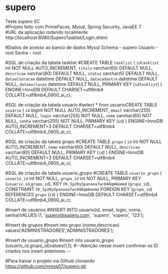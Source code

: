 # supero
Teste supero SC
<br>
#Projeto feito com PrimeFaces, Mysql, Spring Security, JavaEE 7
<br>
#URL da aplicação rodando localmente 
http://localhost:8080/SuperoTasklist/Login.xhtml

#Dados de acesso ao banco de dados Mysql
Schema - supero
Usuario - root
Senha - root

#SQL de criação da tabela tasklist
#CREATE TABLE `tasklist` (
  `idtasklist` int NOT NULL AUTO_INCREMENT,
  `titulo` varchar(60) DEFAULT NULL,
  `descricao` varchar(80) DEFAULT NULL,
  `status` varchar(5) DEFAULT NULL,
  `dataalteracao` datetime DEFAULT NULL,
  `datacadastro` datetime DEFAULT NULL,
  `dataexclusao` datetime DEFAULT NULL,
  PRIMARY KEY (`idtasklist`)
) ENGINE=InnoDB DEFAULT CHARSET=utf8mb4 COLLATE=utf8mb4_0900_ai_ci;

#SQL de criação da tabela usuario
#select * from usuarioCREATE TABLE `usuario` (
  `id` bigint NOT NULL AUTO_INCREMENT,
  `email` varchar(255) DEFAULT NULL,
  `login` varchar(255) NOT NULL,
  `nome` varchar(60) NOT NULL,
  `senha` varchar(255) NOT NULL,
  PRIMARY KEY (`id`)
) ENGINE=InnoDB AUTO_INCREMENT=3 DEFAULT CHARSET=utf8mb4 COLLATE=utf8mb4_0900_ai_ci;

#SQL de criação da tabela grupo
#CREATE TABLE `grupo` (
  `id` int NOT NULL AUTO_INCREMENT,
  `nome` varchar(60) DEFAULT NULL,
  `descricao` varchar(80) DEFAULT NULL,
  PRIMARY KEY (`id`)
) ENGINE=InnoDB AUTO_INCREMENT=3 DEFAULT CHARSET=utf8mb4 COLLATE=utf8mb4_0900_ai_ci;

#SQL de criação da tabela usuario_grupo
#CREATE TABLE `usuario_grupo` (
  `usuario_id` int NOT NULL,
  `grupo_id` int NOT NULL,
  PRIMARY KEY (`usuario_id`,`grupo_id`),
  KEY `FK_5p20y5panoea7wc040qm6eemd` (`grupo_id`),
  CONSTRAINT `FK_5p20y5panoea7wc040qm6eemd` FOREIGN KEY (`grupo_id`) REFERENCES `grupo` (`id`)
) ENGINE=InnoDB DEFAULT CHARSET=utf8mb4 COLLATE=utf8mb4_0900_ai_ci;

#Insert de usuários
#INSERT INTO usuario(id, email, login, nome, senha)VALUES (1, 'supero@supero.com', 'supero', 'supero', '123');

#Insert de grupos
#insert into grupo (nome,descricao) values('ADMINISTRADORES','ADMINISTRADORES');

#Insert de usuario_grupo
#insert into usuario_grupo (usuario_id,grupo_id)values(1,1);
#--Atenção nesse insert confirmar os ID criados nos insert anteriores.--

#Para baixar o projeto via Github clonando
https://github.com/mmss07/supero.git
